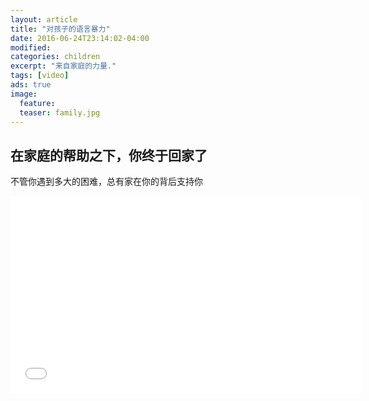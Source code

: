 ```yaml
---
layout: article
title: "对孩子的语言暴力"
date: 2016-06-24T23:14:02-04:00
modified:
categories: children
excerpt: "来自家庭的力量."
tags: [video]
ads: true
image:
  feature:
  teaser: family.jpg
---
```


## 在家庭的帮助之下，你终于回家了
<p>不管你遇到多大的困难，总有家在你的背后支持你
</p>

<iframe class ="video needStretch" width="560" height="315" src="/videos/familyPower.mp4" frameborder="0" border="0" marginwidth="0" marginheight="0" scrolling="no" allowtransparency="yes"> </iframe>
